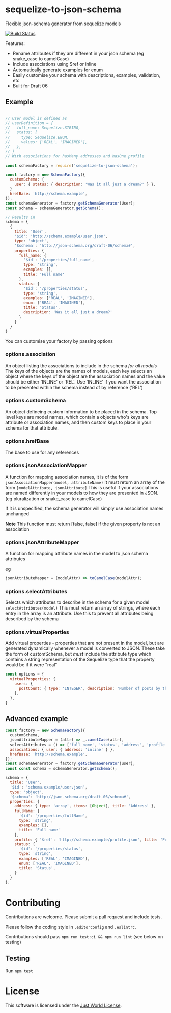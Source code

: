 # sequelize-to-json-schema
Flexible json-schema generator from sequelize models

[![Build Status](https://travis-ci.org/raisely/sequelize-to-json-schema.svg?branch=master)](https://travis-ci.org/raisely/sequelize-to-json-schema)

Features:
* Rename attributes if they are different in your json schema (eg snake_case to camelCase)
* Include associations using $ref or inline
* Automatically generate examples for enum
* Easily customise your schema with descriptions, examples, validation, etc
* Built for Draft 06

## Example

```javascript

// User model is defined as
// userDefinition = {
//   full_name: Sequelize.STRING,
//   status: {
//     type: Sequelize.ENUM,
//     values: ['REAL', 'IMAGINED'],
//   },
// }
// With associations for hasMany addresses and hasOne profile

const schemaFactory = require('sequelize-to-json-schema');

const factory = new SchemaFactory({
  customSchema: {
    user: { status: { description: 'Was it all just a dream?' } },
  }
  hrefBase: 'http://schema.example',
});
const schemaGenerator = factory.getSchemaGenerator(User);
const schema = schemaGenerator.getSchema();

// Results in
schema = {
  {
    title: 'User',
    '$id': 'http://schema.example/user.json',
    type: 'object',
    '$schema': 'http://json-schema.org/draft-06/schema#',
    properties: {
      full_name: {
        '$id': '/properties/full_name',
        type: 'string',
        examples: [],
        title: 'Full name'
      },
      status: {
        '$id': '/properties/status',
        type: 'string',
        examples: ['REAL', 'IMAGINED'],
        enum: ['REAL', 'IMAGINED'],
        title: 'Status',
        description: 'Was it all just a dream?'
      }
    }
  }
}
```

You can customise your factory by passing options

### options.association
An object listing the associations to include in the schema *for all models*
The keys of the objects are the names of models, each key selects an object where
the keys of the object are the association names and the value should be either
'INLINE' or 'REL'.
Use 'INLINE' if you want the association to be presented within the schema instead
of by reference ('REL')

### options.customSchema
An object defineing custom information to be placed in the schema.
Top level keys are model names, which contain a objects who's keys are
attribute or association names, and then custom keys to place in your
schema for that attribute.

### options.hrefBase
The base to use for any references

### options.jsonAssociationMapper
A function for mapping association names, it is of the form `jsonAssociationMapper(model, attributeName)`
It must return an array of the form `[modelAttribute, jsonAttribute]`
This is useful if your associations are named differently in your models to how they
are presented in JSON. (eg pluralization or snake_case to camelCase)

If it is unspecified, the schema generator will simply use association names unchanged

**Note** This function must return [false, false] if the given property is not an association


### options.jsonAttributeMapper
A function for mapping attribute names in the model to json schema attributes

eg
```javascript
jsonAttributeMapper = (modelAttr) => toCamelCase(modelAttr);
```

### options.selectAttributes
Selects which attributes to describe in the schema for a given model
`selectAttributes(model)`
This must return an array of strings, where each entry in the array is an attribute.
Use this to prevent all attributes being described by the schema

### options.virtualProperties
Add virtual properties - properties that are not present in the model, but are
generated dynamically whenever a model is converted to JSON.
These take the form of customSchema, but *must* include the attribute type
which contains a string representation of the Sequelize type that the
property would be if it were "real"

```javascript
const options = {
  virtualProperties: {
    users: {
      postCount: { type: 'INTEGER', description: 'Number of posts by the user' },
    },
  },
}
```

## Advanced example

```javascript
const factory = new SchemaFactory({
  customSchema,
  jsonAttributeMapper = (attr) => _.camelCase(attr),
  selectAttributes = () => ['full_name', 'status', 'address', 'profile'],
  associations: { user: { address: 'inline' } },
  hrefBase: 'http://schema.example',
});
const schemaGenerator = factory.getSchemaGenerator(user);
const const schema = schemaGenerator.getSchema();

schema = {
  title: 'User',
  '$id': 'schema.example/user.json',
  type: 'object',
  '$schema': 'http://json-schema.org/draft-06/schema#',
  properties: {
    address: { type: 'array', items: [Object], title: 'Address' },
    fullName: {
      '$id': '/properties/fullName',
      type: 'string',
      examples: [],
      title: 'Full name'
    },
    profile: { '$ref': 'http://schema.example/profile.json', title: 'Profile' },
    status: {
      '$id': '/properties/status',
      type: 'string',
      examples: ['REAL', 'IMAGINED'],
      enum: ['REAL', 'IMAGINED'],
      title: 'Status',
    }
  }
};
```

# Contributing

Contributions are welcome. Please submit a pull request and include tests.

Please follow the coding style in `.editorconfig` and `.eslintrc`.

Contributions should pass `npm run test:ci && npm run lint` (see below on testing)

## Testing

Run `npm test`

# License

This software is licensed under the [Just World License](./LICENSE.md).
